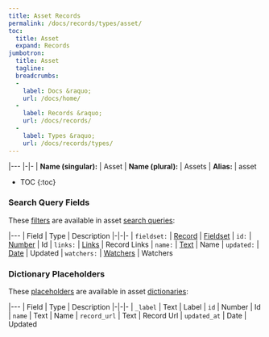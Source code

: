 ```yaml
---
title: Asset Records
permalink: /docs/records/types/asset/
toc:
  title: Asset
  expand: Records
jumbotron:
  title: Asset
  tagline: 
  breadcrumbs:
  -
    label: Docs &raquo;
    url: /docs/home/
  -
    label: Records &raquo;
    url: /docs/records/
  -
    label: Types &raquo;
    url: /docs/records/types/
---
```


|---
|-|-
| **Name (singular):** | Asset
| **Name (plural):** | Assets
| **Alias:** | asset

* TOC
{:toc}

### Search Query Fields

These [filters](/docs/search/filters/) are available in asset [search queries](/docs/search/):

|---
| Field | Type | Description
|-|-|-
| `fieldset:` | [Record](/docs/search/deep-search/) | [Fieldset](/docs/records/types/custom_fieldset/)
| `id:` | [Number](/docs/search/filters/numbers/) | Id
| `links:` | [Links](/docs/search/filters/links/) | Record Links
| `name:` | [Text](/docs/search/filters/text/) | Name
| `updated:` | [Date](/docs/search/filters/dates/) | Updated
| `watchers:` | [Watchers](/docs/search/filters/watchers/) | Watchers

### Dictionary Placeholders

These [placeholders](/docs/bots/scripting/placeholders/) are available in asset [dictionaries](/docs/bots/behaviors/dictionaries/):

|---
| Field | Type | Description
|-|-|-
| `_label` | Text | Label
| `id` | Number | Id
| `name` | Text | Name
| `record_url` | Text | Record Url
| `updated_at` | Date | Updated
